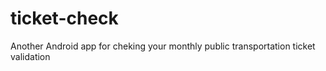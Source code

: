 # ticket-check
Another Android app for cheking your monthly public transportation ticket validation 
